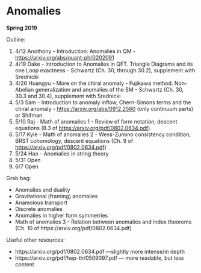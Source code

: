 <div id="globalWrapper">
		<div id="column-content">
	<div id="content">
		<a name="top" id="top"></a>
				<h1 class="firstHeading">Anomalies</h1>
		<div id="bodyContent">
			<div id="contentSub"></div>
			<p><b>Spring 2019</b></p>
			
<dl><dt>Outline:</dt></dl>

1. 4/12 Anothony - Introduction: Anomalies in QM - https://arxiv.org/abs/quant-ph/0202091
2. 4/19 Dake - Introduction to Anomalies in QFT. Triangle Diagrams and its one Loop exactness - Schwartz (Ch. 30, through 30.2), supplement with Srednicki
3. 4/26 Huangyu - More on the chiral anomaly - Fujikawa method. Non-Abelian generalization and anomalies of the SM - Schwartz (Ch. 30, 30.3 and 30.4), supplement with Srednicki
4. 5/3 Sam - Introduction to anomaly inflow, Chern-Simons terms and the chiral anomaly - https://arxiv.org/abs/0912.2560 (only continuum parts) or Shifman
5. 5/10 Raj - Math of anomalies 1 - Review of form notation, descent equations (8.3 of https://arxiv.org/pdf/0802.0634.pdf).
6. 5/17 Kyle - Math of anomalies 2 - Wess-Zumino consistency condition, BRST cohomology, descent equations (Ch. 9 of https://arxiv.org/pdf/0802.0634.pdf)
7. 5/24 Hao - Anomalies in string theory
8. 5/31 Open 
9. 6/7 Open

<dl><dt>Grab bag:</dt></dl>
<ul><li>
Anomalies and duality
</li><li>
Gravitational (framing) anomalies
</li><li>
Anamolous transport
</li><li>	
Discrete anomalies
</li><li>	
Anomalies in higher form symmetries
</li><li>	
Math of anomalies 3 - Relation between anomalies and index theorems (Ch. 10 of https://arxiv.org/pdf/0802.0634.pdf)
</li></ul>
 
<dl><dt>Useful other resources:</dt></dl> 
<ul><li>
https://arxiv.org/pdf/0802.0634.pdf —slightly more intense/in depth 
</li><li>
https://arxiv.org/pdf/hep-th/0509097.pdf — more readable, but less content 
</li></ul>
